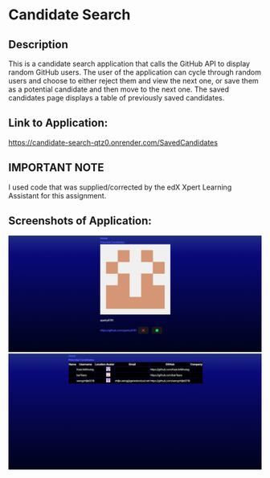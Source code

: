 # Candidate Search

## Description
This is a candidate search application that calls the GitHub API to display random GitHub users. The user of the application can cycle through random users and choose to either reject them and view the next one, or save them as a potential candidate and then move to the next one. The saved candidates page displays a table of previously saved candidates.

## Link to Application:
https://candidate-search-qtz0.onrender.com/SavedCandidates

## IMPORTANT NOTE
I used code that was supplied/corrected by the edX Xpert Learning Assistant for this assignment.

## Screenshots of Application:
![Alt text](Develop\public\candidate1.png)
![Alt text](Develop\public\candidate2.png)